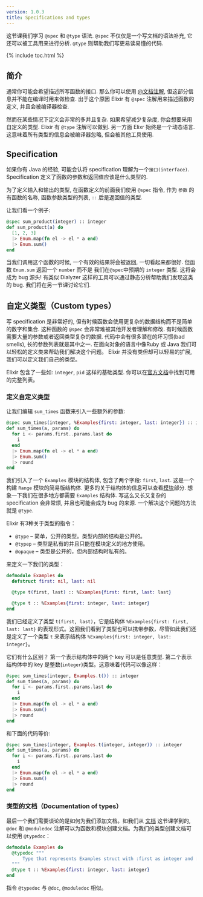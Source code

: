 ```yaml
---
version: 1.0.3
title: Specifications and types
---
```


这节课我们学习 `@spec` 和 `@type` 语法. `@spec` 不仅仅是一个写文档的语法补充, 它还可以被工具用来进行分析. `@type` 则帮助我们写更易读易懂的代码.

{% include toc.html %}

## 简介

通常你可能会希望描述所写函数的接口. 那么你可以使用 [@文档注解](../../basics/documentation), 但这部分信息并不能在编译时用来做检查. 出于这个原因 Elixir 有 `@spec` 注解用来描述函数的定义, 并且会被编译器检查.

然而在某些情况下定义会非常的多并且复杂. 如果希望减少复杂度, 你会想要采用自定义的类型. Elixir 有 `@type` 注解可以做到. 另一方面 Elixr 始终是一个动态语言. 这意味着所有类型的信息会被编译器忽略, 但会被其他工具使用.

## Specification

如果你有 Java 的经验, 可能会认将 specification 理解为一个`接口(interface)`. Specification 定义了函数的参数和返回值应该是什么类型的.

为了定义输入和输出的类型, 在函数定义的前面我们使用 `@spec` 指令, 作为 `参数` 的有函数的名称, 函数参数类型的列表, `::` 后是返回值的类型.

让我们看一个例子:

```elixir
@spec sum_product(integer) :: integer
def sum_product(a) do
  [1, 2, 3]
  |> Enum.map(fn el -> el * a end)
  |> Enum.sum()
end
```

当我们调用这个函数的时候, 一个有效的结果将会被返回, 一切看起来都很好. 但函数 `Enum.sum` 返回一个 `number` 而不是 我们在`@spec`中预期的 `integer` 类型. 这将会成为 bug 源头! 有类似 Dialyzer 这样的工具可以通过静态分析帮助我们发现这类的 bug. 我们将在另一节课讨论它们.

## 自定义类型（Custom types）

写 specification 是非常好的, 但有时候函数会使用更复杂的数据结构而不是简单的数字和集合. 这种函数的 `@spec` 会非常难被其他开发者理解和修改. 有时候函数需要大量的参数或者返回类型复杂的数据. 代码中会有很多潜在的坏习惯(bad smells), 长的参数列表就是其中之一. 在面向对象的语言中像Ruby 或 Java 我们可以轻松的定义类来帮助我们解决这个问题。 Elixir 并没有类但却可以轻易的扩展, 我们可以定义我们自己的类型。

Elixir 包含了一些如: `integer`, `pid` 这样的基础类型. 你可以在[官方文档](https://hexdocs.pm/elixir/typespecs.html#types-and-their-syntax)中找到可用的完整列表。

### 定义自定义类型

让我们编辑 `sum_times` 函数来引入一些额外的参数:

```elixir
@spec sum_times(integer, %Examples{first: integer, last: integer}) :: integer
def sum_times(a, params) do
  for i <- params.first..params.last do
    i
  end
  |> Enum.map(fn el -> el * a end)
  |> Enum.sum()
  |> round
end
```

我们引入了一个 `Examples` 模块的结构体, 包含了两个字段: `first`, `last`. 这是一个构建 `Range` 模块的简易版结构体. 更多的关于结构体的信息可以查看[模块](../../basics/modules/#structs)部分. 想象一下我们在很多地方都需要 `Examples` 结构体. 写这么又长又复杂的 specification 会非常烦, 并且也可能会成为 bug 的来源. 一个解决这个问题的方法就是 `@type`.

Elixir 有3种关于类型的指令：

  - `@type` – 简单，公开的类型。类型内部的结构是公开的。
  - `@typep` – 类型是私有的并且只能在模块定义的地方使用。
  - `@opaque` – 类型是公开的，但内部结构时私有的。

来定义一下我们的类型：

```elixir
defmodule Examples do
  defstruct first: nil, last: nil

  @type t(first, last) :: %Examples{first: first, last: last}

  @type t :: %Examples{first: integer, last: integer}
end
```

我们已经定义了类型 `t(first, last)`，它是结构体 `%Examples{first: first, last: last}` 的表现形式。这回我们看到了类型也可以携带参数，尽管如此我们还是定义了一个类型 `t` 来表示结构体 `%Examples{first: integer, last: integer}`。

它们有什么区别？ 第一个表示结构体中的两个 key 可以是任意类型. 第二个表示结构体中的 key 是整数(`integer`)类型。这意味着代码可以像这样：

```elixir
@spec sum_times(integer, Examples.t()) :: integer
def sum_times(a, params) do
  for i <- params.first..params.last do
    i
  end
  |> Enum.map(fn el -> el * a end)
  |> Enum.sum()
  |> round
end
```

和下面的代码等价:

```elixir
@spec sum_times(integer, Examples.t(integer, integer)) :: integer
def sum_times(a, params) do
  for i <- params.first..params.last do
    i
  end
  |> Enum.map(fn el -> el * a end)
  |> Enum.sum()
  |> round
end
```

### 类型的文档（Documentation of types）

最后一个我们需要谈论的是如何为我们添加文档。如我们从 [文档](../../basics/documentation) 这节课学到的, `@doc` 和 `@moduledoc` 注解可以为函数和模块创建文档。为我们的类型创建文档可以使用 `@typedoc`：

```elixir
defmodule Examples do
  @typedoc """
      Type that represents Examples struct with :first as integer and :last as integer.
  """
  @type t :: %Examples{first: integer, last: integer}
end
```

指令 `@typedoc` 与 `@doc`, `@moduledoc` 相似。
